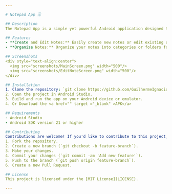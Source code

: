 ```yaml
---

# Notepad App 🗒️

## Description
The Notepad App is a simple yet powerful Android application designed to help users easily create, edit, and manage their notes on the go. With a clean and intuitive user interface.

## Features
- **Create and Edit Notes:** Easily create new notes or edit existing ones with a rich text editor.
- **Organize Notes:** Organize your notes into categories or folders for better management.

## Screenshots
<div style="text-align:center">
  <img src="screenshots/MainScreen.png" width="500"/>
  <img src="screenshots/EditNoteScreen.png" width="500"/>
</div>

## Installation
1. Clone the repository: `git clone https://github.com/GuilhermeIgnacio/Notepad`
2. Open the project in Android Studio.
3. Build and run the app on your Android device or emulator.
4. Or Download the <a href="" target ="_blank" >APK</a>

## Requirements
- Android Studio
- Android SDK version 21 or higher

## Contributing
Contributions are welcome! If you'd like to contribute to this project, please follow these steps:
1. Fork the repository.
2. Create a new branch (`git checkout -b feature-branch`).
3. Make your changes.
4. Commit your changes (`git commit -am 'Add new feature'`).
5. Push to the branch (`git push origin feature-branch`).
6. Create a new Pull Request.

## License
This project is licensed under the [MIT License](LICENSE).

---
```

